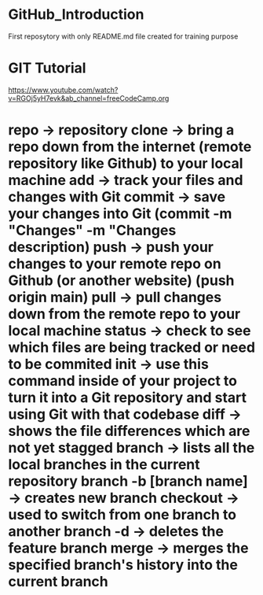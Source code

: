 # GitHub_Introduction

First reposytory with only README.md file created for training purpose

# GIT Tutorial

https://www.youtube.com/watch?v=RGOj5yH7evk&ab_channel=freeCodeCamp.org

<h1> repo -> repository
clone -> bring a repo down from the internet (remote repository like Github) to your local machine
add -> track your files and changes with Git
commit -> save your changes into Git (commit -m "Changes" -m "Changes description)
push -> push your changes to your remote repo on Github (or another website) (push origin main)
pull -> pull changes down from the remote repo to your local machine
status -> check to see which files are being tracked or need to be commited
init -> use this command inside of your project to turn it into a Git repository and start using Git with that codebase
diff -> shows the file differences which are not yet stagged
branch -> lists all the local branches in the current repository
branch -b [branch name] -> creates new branch
checkout -> used to switch from one branch to another 
branch -d -> deletes the feature branch
merge -> merges the specified branch's history into the current branch
